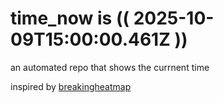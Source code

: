 # time_now is (( 2025-10-09T15:00:00.461Z ))

an automated repo that shows the currnent time

inspired by [breakingheatmap](https://github.com/breakingheatmap/breakingheatmap)